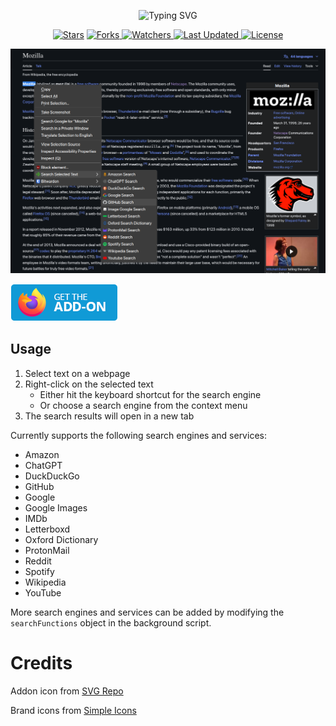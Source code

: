 
<div align = "center">

![Typing SVG](https://readme-typing-svg.demolab.com?font=JetbrainsMono&weight=700&size=50&pause=1000&color=39FB01&center=true&vCenter=true&random=false&width=1100&height=84&lines=%3E+Search+Selected+Text;Using+Pre-defined+Search+Engines)

<a href="https://github.com/dpi0/search-selected-text/stargazers">
<img alt="Stars" src="https://img.shields.io/github/stars/dpi0/search-selected-text?style=flat-square&color=98c379&label=Stars"></a>

<a href="https://github.com/dpi0/search-selected-text/network/members">
<img alt="Forks" src="https://img.shields.io/github/forks/dpi0/search-selected-text?style=flat-square&color=66a8e0&label=Forks"> </a>

<a href="https://github.com/dpi0/search-selected-text/watchers">
<img alt="Watchers" src="https://img.shields.io/github/watchers/dpi0/search-selected-text?style=flat-square&color=f5d08b&label=Watchers"> </a>

<a href="https://github.com/dpi0/search-selected-text/pulse">
<img alt="Last Updated" src="https://img.shields.io/github/last-commit/dpi0/search-selected-text?style=flat-square&color=e06c75&label=Last Commit"> </a>

<a href="https://github.com/dpi0/search-selected-text/blob/main/LICENSE">
<img alt="License" src="https://img.shields.io/github/license/dpi0/search-selected-text?style=flat-square&color=eee&label="> </a>

</div>

![demo-screenshot](./screenshot.png)


[<img src=".github/get-the-addon-firefox.png">](https://addons.mozilla.org/en-US/firefox/addon/simple-search-selected-text/)

## Usage

1. Select text on a webpage
2. Right-click on the selected text
   - Either hit the keyboard shortcut for the search engine
   - Or choose a search engine from the context menu
3. The search results will open in a new tab

Currently supports the following search engines and services:
  - Amazon
  - ChatGPT
  - DuckDuckGo
  - GitHub
  - Google
  - Google Images
  - IMDb
  - Letterboxd
  - Oxford Dictionary
  - ProtonMail
  - Reddit
  - Spotify
  - Wikipedia
  - YouTube

More search engines and services can be added by modifying the `searchFunctions` object in the background script.


# Credits

Addon icon from [SVG Repo](https://www.svgrepo.com)

Brand icons from [Simple Icons](https://simpleicons.org)
